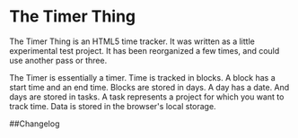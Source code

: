 # The Timer Thing
The Timer Thing is an HTML5 time tracker. It was written as a little experimental test project. It has been reorganized a few times, and could use another pass or three.

The Timer is essentially a timer. Time is tracked in blocks. A block has a start time and an end time. Blocks are stored in days. A day has a date. And days are stored in tasks. A task represents a project for which you want to track time. Data is stored in the browser's local storage.

##Changelog





